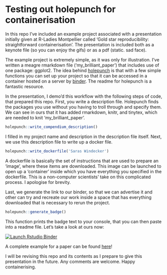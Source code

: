 
<!-- README.md is generated from README.Rmd. Please edit that file -->

# Testing out holepunch for containerisation

In this repo I’ve included an example project associated with a
presentation initially given at R-Ladies Montpellier called ‘Gold star
reproducibility: straightforward containerisation’. The presentation is
included both as a keynote file (so you can enjoy the gifs) or as a pdf
(static. sad face).

The example project is extremely simple, as it was only for
illustration. I’ve written a meagre rmarkdown file
(‘my\_brilliant\_paper’) that includes use of one package: ggplot2.
The idea behind [holepunch](http://github.com/karthik/holepunch) is that
with a few simple functions you can set up your project so that it can
be accessed in a container hosted on a server by [binder](mybinder.org).
The readme for holepunch is a fantastic resource.

In the presentation, I demo’d this workflow with the following steps of
code, that prepared this repo. First, you write a description file.
Holepunch finds the packages you use without you having to troll through
and specify them. We can see in ours that it has added rmarkdown, knitr,
and tinytex, which are needed to knit ‘my\_brilliant\_paper’.

``` r
holepunch::write_compendium_description()
```

I filled in my project name and description in the description file
itself. Next, we use this description file to write up a docker file.

``` r
holepunch::write_dockerfile('Saras Windecker')
```

A dockerfile is basically the set of instructions that are used to
prepare an ‘image’, where these items are downloaded. This image can be
launched to open up a ‘container’ inside which you have everything you
specified in the dockerfile. This is a non-computer scientists’ take on
this complicated process. I apologise for brevity.

Last, we generate the link to our binder, so that we can advertise it
and other can try and recreate our work inside a space that has
everything downloaded that is necessary to rerun the project.

``` r
holepunch::generate_badge()
```

This function prints the badge text to your console, that you can then
paste into a readme file. Let’s take a look at ours now:

[![Launch Rstudio
Binder](http://mybinder.org/badge.svg)](https://mybinder.org/v2/gh/smwindecker/holepunch_test/master?urlpath=rstudio)

A complete example for a paper can be found
[here](https://github.com/Lingtax/PMT-flu-2018)\!

I will be revising this repo and its contents as I prepare to give this
presentation in the future. Any comments are welcome. Happy
containerising.

